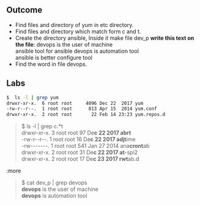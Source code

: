 ## Outcome
- Find files and directory of yum in etc directory.
- Find files and directory which match form c and t.
- Create the directory ansible, Inside it make file dev_p
**write this text on the file**: devops is the user of machine    
ansible tool for ansible devops is automation tool  
ansible is better configure tool
- Find the word in file devops.


## Labs
```sh
$  ls -l | grep yum
drwxr-xr-x.  6 root root     4096 Dec 22  2017 yum
-rw-r--r--.  1 root root      813 Apr 15  2014 yum.conf
drwxr-xr-x.  2 root root       22 Feb 14 23:23 yum.repos.d
```

>$ ls -l | grep c.*t  
drwxr-xr-x.  3 root root       97 De**c 22  2017 abrt**  
-rw-r--r--.  1 root root       16 De**c 22  2017 adjt**ime   
-rw-------.  1 root root      541 Jan   27  2014 ana**cront**ab   
drwxr-xr-x.  2 root root       31 De**c 22  2017 at**-spi2   
drwxr-xr-x.  2 root root       17 De**c 23  2017 rwt**ab.d

:more

>$ cat dev_p | grep devops   
**devops** is the user of machine   
**devops** is automation tool
